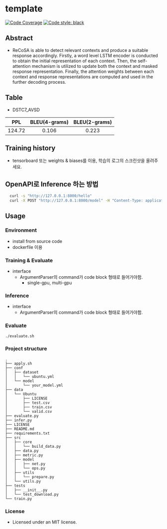 # template

[![Code Coverage](https://codecov.io/gh/HephaestusProject/pytorch-ReCoSa/branch/master/graph/badge.svg)](https://codecov.io/gh/HephaestusProject/pytorch-ReCoSa)
[![Code style: black](https://img.shields.io/badge/code%20style-black-000000.svg)](https://github.com/psf/black)

## Abstract

* ReCoSA is able to detect relevant contexts and produce a suitable response accordingly. Firstly, a word level LSTM encoder is conducted to obtain the initial representation of each context. Then, the self-attention mechanism is utilized to update both the context and masked response representation. Finally, the attention weights between each context and response representations are computed and used in the further decoding process.

## Table

* DSTC7_AVSD

| PPL   |      BLEU(4-grams)    | BLEU(2-grams)      |
|----------|:-------------:|:-------------:|
| 124.72 |  0.106 | 0.223

## Training history

* tensorboard 또는 weights & biases를 이용, 학습의 로그의 스크린샷을 올려주세요.

## OpenAPI로 Inference 하는 방법

```sh
  curl -s "http://127.0.0.1:8000/hello"
  curl -X POST "http://127.0.0.1:8000/model" -H "Content-Type: application/json" -d "{\"input_text\":\"thanks! \"}"
```

## Usage

### Environment

* install from source code
* dockerfile 이용

### Training & Evaluate

* interface
  + ArgumentParser의 command가 code block 형태로 들어가야함.
    - single-gpu, multi-gpu

### Inference

* interface
  + ArgumentParser의 command가 code block 형태로 들어가야함.

### Evaluate

```sh
./evaluate.sh
```

### Project structure

```
.
├── apply.sh
├── conf
│   ├── dataset
│   │   └── ubuntu.yml
│   └── model
│       └── your_model.yml
├── data
│   └── Ubuntu
│       ├── LICENSE
│       ├── test.csv
│       ├── train.csv
│       └── valid.csv
├── evaluate.py
├── infer.py
├── LICENSE
├── README.md
├── requirements.txt
├── src
│   ├── core
│   │   └── build_data.py
│   ├── data.py
│   ├── metric.py
│   ├── model
│   │   ├── net.py
│   │   └── ops.py
│   ├── utils
│   │   └── prepare.py
│   └── utils.py
├── tests
│   ├── __init__.py
│   └── test_download.py
└── train.py
```

### License

* Licensed under an MIT license.
